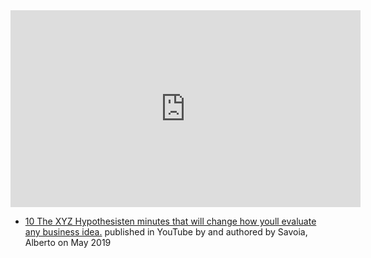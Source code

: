 
<iframe width="560" height="315" src="https://www.youtube.com/embed/4sZMHAMN0DQ" title="YouTube video player" frameborder="0" allow="accelerometer; autoplay; clipboard-write; encrypted-media; gyroscope; picture-in-picture; web-share" allowfullscreen></iframe>

- [10 The XYZ Hypothesisten minutes that will change how youll evaluate any business idea.](https://www.youtube.com/watch?v=4sZMHAMN0DQ) published in YouTube by  and authored by Savoia, Alberto on May 2019


